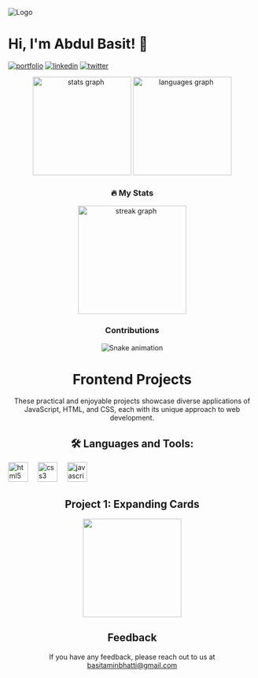 ![Logo](https://dev-to-uploads.s3.amazonaws.com/uploads/articles/th5xamgrr6se0x5ro4g6.png)


# Hi, I'm Abdul Basit! 👋


[![portfolio](https://img.shields.io/badge/my_portfolio-000?style=for-the-badge&logo=ko-fi&logoColor=white)](https://ainbae.com/) [![linkedin](https://img.shields.io/badge/linkedin-0A66C2?style=for-the-badge&logo=linkedin&logoColor=white)](https://www.linkedin.com/in/basitaminbhatti/) [![twitter](https://img.shields.io/badge/twitter-1DA1F2?style=for-the-badge&logo=twitter&logoColor=white)](https://twitter.com/basitaminbhatti)

<div align="center">
  <img src="https://github-readme-stats.vercel.app/api?username=basitaminbhatti&hide_title=false&hide_rank=false&show_icons=true&include_all_commits=true&count_private=true&disable_animations=false&theme=dark&locale=en&hide_border=false&order=1" height="200" alt="stats graph"  />
  <img src="https://github-readme-stats.vercel.app/api/top-langs?username=basitaminbhatti&locale=en&hide_title=false&layout=compact&card_width=320&langs_count=6&theme=dark&hide_border=false&order=2" height="200" alt="languages graph"  />


<div align="center">
<h3>🔥   My Stats</h3>
  <img src="https://streak-stats.demolab.com?user=basitaminbhatti&locale=en&mode=daily&theme=dark&hide_border=false&border_radius=5&order=3" height="220" alt="streak graph"  />

<h3>Contributions</h3> 
<img src="https://raw.githubusercontent.com/basitaminbhatti/basitaminbhatti/output/snake.svg" alt="Snake animation" />
</div>



# Frontend Projects

These practical and enjoyable projects showcase diverse applications of JavaScript, HTML, and CSS, each with its unique approach to web development.

## 🛠 Languages and Tools:
<div align="left">
  <img src="https://cdn.jsdelivr.net/gh/devicons/devicon/icons/html5/html5-original.svg" height="40" alt="html5 logo"  />
  <img width="12" />
  <img src="https://cdn.jsdelivr.net/gh/devicons/devicon/icons/css3/css3-original.svg" height="40" alt="css3 logo"  />
  <img width="12" />
  <img src="https://cdn.jsdelivr.net/gh/devicons/devicon/icons/javascript/javascript-original.svg" height="40" alt="javascript logo"  />
</div>

## Project 1: Expanding Cards 
<div align="center">
  <img height="200" src="https://via.placeholder.com/468x300?text=App+Screenshot+Here"  />
</div>


## Feedback

If you have any feedback, please reach out to us at basitaminbhatti@gmail.com








